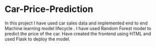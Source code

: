 # Car-Price-Prediction
In this project I have used car sales data and implemented end to end Machine learning model lifecycle .
I have used Random Forest model to predict the price of the car. Have created the frontend using HTML and used Flask to deploy the model.
